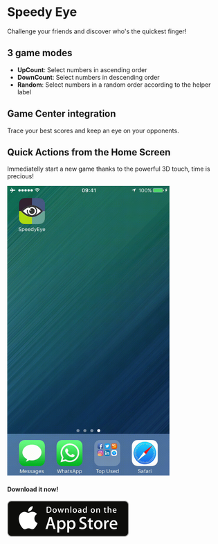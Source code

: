 # Speedy Eye
Challenge your friends and discover who's the quickest finger!

## 3 game modes
* **UpCount**: Select numbers in ascending order
* **DownCount**: Select numbers in descending order
* **Random**: Select numbers in a random order according to the helper label

## Game Center integration
Trace your best scores and keep an eye on your opponents.

## Quick Actions from the Home Screen
Immediatelly start a new game thanks to the powerful 3D touch, time is precious!

<img src="/images/3dtouch.gif?raw=true" width="375">

#### Download it now!
[![Dowload it from the App Store](/images/Download_badge.png?raw=true)](https://itunes.apple.com/app/speedyeye/id1058077458?mt=8)

